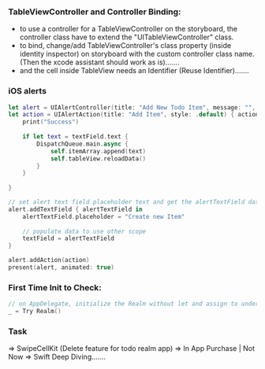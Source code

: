 ### TableViewController and Controller Binding:
* to use a controller for a TableViewController on the storyboard, the controller class have to extend the "UITableViewController" class.
* to bind, change/add TableViewController's class property (inside identity inspector) on storyboard with the custom controller class name. (Then the xcode assistant should work as is).......
* and the cell inside TableView needs an Identifier (Reuse Identifier).......


### iOS alerts
```swift
let alert = UIAlertController(title: "Add New Todo Item", message: "", preferredStyle: .alert)
let action = UIAlertAction(title: "Add Item", style: .default) { action in
    print("Success")
    
    if let text = textField.text {
        DispatchQueue.main.async {
            self.itemArray.append(text)
            self.tableView.reloadData()
        }
    }
    
}

// set alert text field placeholder text and get the alertTextField data
alert.addTextField { alertTextField in
    alertTextField.placeholder = "Create new Item"
    
    // populate data to use other scope
    textField = alertTextField
}

alert.addAction(action)
present(alert, animated: true)
```

### First Time Init to Check:
```swift
// on AppDelegate, initialize the Realm without let and assign to underscores inside do/catch block
_ = Try Realm()
```
### Task
=> SwipeCellKit (Delete feature for todo realm app)
=> In App Purchase | Not Now
=> Swift Deep Diving.......